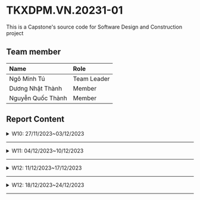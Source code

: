# TKXDPM.VN.20231-01

This is a Capstone's source code for Software Design and Construction project

## Team member

| Name           | Role        |
| :------------- | :---------- |
| Ngô Minh Tú    | Team Leader |
| Dương Nhật Thành| Member      |
| Nguyễn Quốc Thành| Member      |

## Report Content

<details>
  <summary>W10: 27/11/2023~03/12/2023 </summary>
<br>
<details>
<summary>Ngô Minh Tú</summary>
<br>

- Assigned tasks:
  - Create tests for specific functions

- Implementation details:
  - Pull Request(s): [Request 1](https://github.com/becacabe2002/TKXDPM.VP.20231-08/pull/3)
  - Specific implementation details:
    - Create specific class for each test (ImageUpload, MediaRepo, WebView)
      - ImageUpload: test ImageRepo to upload and pull image from local to mongodb database (**Deprecated**)
      - MediaRepo: test query actions with Media Table in MySQL database
      - WebView: test view for payment portal (VNPay)

</details>

<details>
<summary>Nguyễn Quốc Thành</summary>
<br>

- Assigned tasks:
  - Làm Screen Handle
  - (Bonus , cần comment để dê hiểu hơn code của repo và controller )
  - ...

- Implementation details:
  - Pull Request(s): [Request](https://github.com/becacabe2002/TKXDPM.VP.20231-08/pull/7)
  - Specific implementation details:
    - Describe specific in detail what you did last week
    - You can attach images if you want

</details>


<details>
<summary>Dương Nhật Thành</summary>
<br>

- Assigned tasks:
  - Sửa Screen Handler

- Implementation details:
  - Pull Request(s): [Request](https://github.com/becacabe2002/TKXDPM.VP.20231-08/pull/9)
  - Specific implementation details:
   - Thêm chức năng xóa filter trong homescreen

</details>


</details>

---
<details>
  <summary>W11: 04/12/2023~10/12/2023 </summary>
<br>
<details>
<summary>Ngô Minh Tú</summary>
<br>

- Assigned tasks:
  - migrate db
  - refactor repositories to reduce coupling
  - fix image unable to load error

- Implementation details:
  - [PR1](https://github.com/becacabe2002/TKXDPM.VP.20231-08/pull/4)
    - add migrate tool for mysql database, import sample data
    - create controller package for controller classes
    - disable `@lombok` annotations (error)

  - [PR2](https://github.com/becacabe2002/TKXDPM.VP.20231-08/pull/5)
    - Refactor repo class -> repo interface
    - Seperate implementation of that repo to a different file.
   
  - [PR3](https://github.com/becacabe2002/TKXDPM.VP.20231-08/pull/10)
    - fix error cant load image by fetching and saving image locally (**deprecated**)


</details>

<details>
<summary>Team Member 2</summary>
<br>

- Assigned tasks:
  - Task 1
  - Task 2
  - ...

- Implementation details:
  - Pull Request(s): [Attach links to your pull requests here. You can attach multiple pull requests]()
  - Specific implementation details:
    - Frontend , HomeScreenHandler and MediaScrennHandler
    - FXML
    - 

</details>

</details>

---

<details>
  <summary>W12: 11/12/2023~17/12/2023 </summary>
<br>
<details>
<summary>Ngô Minh Tú</summary>
<br>

- Assigned tasks:
  - Change Interaction between Frontend and Backend
  - New way to store images temporary (not by saving to local storage)
  - Seperate `Controllers` and `Services`

- Implementation details:
  - Pull Request(s): [PR](https://github.com/becacabe2002/TKXDPM.VP.20231-08/pull/12)
  - Specific implementation details:
    - Create package response, request, service
    - New class ImageSession for store image temporary while app is running
    - Change interaction between Frontend and Backend:
	    - Now Frontend needs to create request, sends it to controller and handle returned response.


</details>

<details>
<summary>Team Member 2</summary>
<br>

- Assigned tasks:
  - Task 1
  - Task 2
  - ...

- Implementation details:
  - Pull Request(s): [Attach links to your pull requests here. You can attach multiple pull requests]()
  - Specific implementation details:
    - Describe specific in detail what you did last week
    - You can attach images if you want

</details>

</details>

---
<details>
  <summary>W12: 18/12/2023~24/12/2023 </summary>
<br>
<details>
<summary>Ngô Minh Tú</summary>
<br>

- Assigned tasks:
  - Update communication between frontend and backend

- Implementation details:
  - Pull Request(s): [PR](https://github.com/becacabe2002/TKXDPM.VP.20231-08/pull/13)
  - Specific implementation details:
    - Screen handlers in frontend side will create baseRequest, pass in parameter and send to EndpointRegister
    - EndpointRegister will redirect that request to corresponse controller, process it and return BaseResponse
    - Screen handlers will parse that response and display data


</details>

<details>
<summary>Team Member 2</summary>
<br>

- Assigned tasks:
  - Task 1
  - Task 2
  - ...

- Implementation details:
  - Pull Request(s): [Attach links to your pull requests here. You can attach multiple pull requests]()
  - Specific implementation details:
    - Describe specific in detail what you did last week
    - You can attach images if you want

</details>

</details>

---

